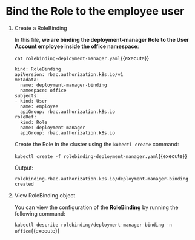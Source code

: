 # Bind the Role to the employee user

1. Create a RoleBinding
    
    In this file, **we are binding the deployment-manager Role to the User Account employee inside the office namespace**:

    `cat rolebinding-deployment-manager.yaml`{{execute}}

    ```
    kind: RoleBinding
    apiVersion: rbac.authorization.k8s.io/v1
    metadata:
      name: deployment-manager-binding
      namespace: office
    subjects:
    - kind: User
      name: employee
      apiGroup: rbac.authorization.k8s.io
    roleRef:
      kind: Role
      name: deployment-manager
      apiGroup: rbac.authorization.k8s.io
    ```

    Create the Role in the cluster using the `kubectl create` command:

    `kubectl create -f rolebinding-deployment-manager.yaml`{{execute}}

    Output:

    `rolebinding.rbac.authorization.k8s.io/deployment-manager-binding created`

2. View RoleBinding object

    You can view the configuration of the **RoleBinding** by running the following command:

    `kubectl describe rolebinding/deployment-manager-binding -n office`{{execute}}
